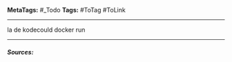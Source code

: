 **MetaTags:** #_Todo
**Tags:** #ToTag #ToLink 
- - -
la de kodecould docker run


- - - 
#### ***Sources:***